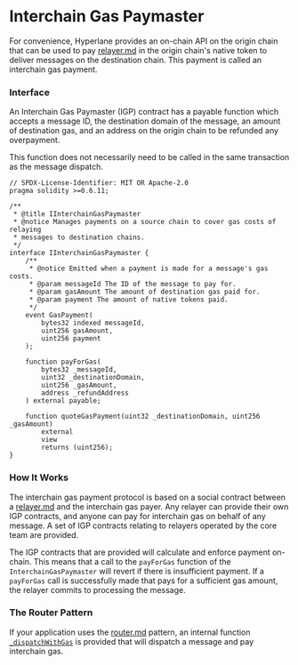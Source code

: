 # Interchain Gas Paymaster

For convenience, Hyperlane provides an on-chain API on the origin chain that can be used to pay [relayer.md](../../../protocol/agents/relayer.md "mention") in the origin chain's native token to deliver messages on the destination chain. This payment is called an interchain gas payment.

### Interface

An Interchain Gas Paymaster (IGP) contract has a payable function which accepts a message ID, the destination domain of the message, an amount of destination gas, and an address on the origin chain to be refunded any overpayment.

This function does not necessarily need to be called in the same transaction as the message dispatch.

```solidity
// SPDX-License-Identifier: MIT OR Apache-2.0
pragma solidity >=0.6.11;

/**
 * @title IInterchainGasPaymaster
 * @notice Manages payments on a source chain to cover gas costs of relaying
 * messages to destination chains.
 */
interface IInterchainGasPaymaster {
    /**
     * @notice Emitted when a payment is made for a message's gas costs.
     * @param messageId The ID of the message to pay for.
     * @param gasAmount The amount of destination gas paid for.
     * @param payment The amount of native tokens paid.
     */
    event GasPayment(
        bytes32 indexed messageId,
        uint256 gasAmount,
        uint256 payment
    );

    function payForGas(
        bytes32 _messageId,
        uint32 _destinationDomain,
        uint256 _gasAmount,
        address _refundAddress
    ) external payable;

    function quoteGasPayment(uint32 _destinationDomain, uint256 _gasAmount)
        external
        view
        returns (uint256);
}

```

### How It Works

The interchain gas payment protocol is based on a social contract between a [relayer.md](../../../protocol/agents/relayer.md "mention") and the interchain gas payer. Any relayer can provide their own IGP contracts, and anyone can pay for interchain gas on behalf of any message. A set of IGP contracts relating to relayers operated by the core team are provided.

The IGP contracts that are provided will calculate and enforce payment on-chain. This means that a call to the `payForGas` function of the `InterchainGasPaymaster` will revert if there is insufficient payment. If a `payForGas` call is successfully made that pays for a sufficient gas amount, the relayer commits to processing the message.

### The Router Pattern

If your application uses the [router.md](../../../sdks/building-applications/writing-contracts/router.md "mention") pattern, an internal function [`_dispatchWithGas`](https://github.com/hyperlane-xyz/hyperlane-monorepo/blob/13daa1bd86788074686cd9a7f68cc3cf722b85e4/solidity/contracts/Router.sol#L188) is provided that will dispatch a message and pay interchain gas.

